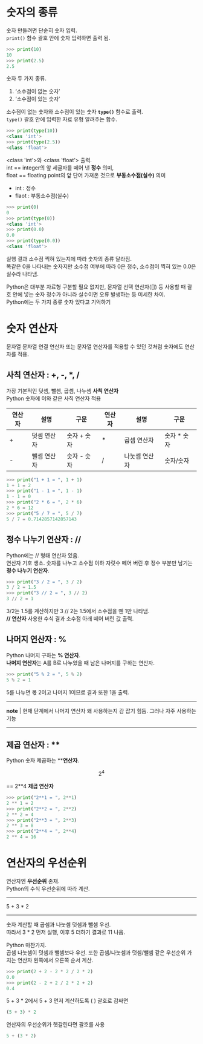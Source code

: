 # 숫자의 종류

숫자 만들려면 단순히 숫자 입력.  
`print()` 함수 괄호 안에 숫자 입력하면 출력 됨.

```python
>>> print(10)
10
>>> print(2.5)
2.5
```

숫자 두 가지 종류.

1. ‘소수점이 없는 숫자’
2. ‘소수점이 있는 숫자’

소수점이 없는 숫자와 소수점이 있는 숫자 **`type()`**  함수로 출력.  
`type()`  괄호 안에 입력한 자료 유형 알려주는 함수.

```python
>>> print(type(10))
<class 'int'>
>>> print(type(2.5))
<class 'float'>
```

<class 'int'>와 <class 'float'> 출력.  
int == integer의 앞 세글자를 떼어 낸 **정수** 의미,  
float == floating point의 앞 단어 가져온 것으로 **부동소수점(실수)** 의미

- int : 정수
- flaot : 부동소수점(실수)

```python
>>> print(0)
0
>>> print(type(0))
<class 'int'>
>>> print(0.0)
0.0
>>> print(type(0.0))
<class 'float'>
```

실행 결과 소수점 찍혀 있는지에 따라 숫자의 종류 달라짐.  
똑같은 0을 나타내는 숫자지만 소수점 여부에 따라 0은 정수, 소수점이 찍혀 있는 0.0은 실수라 나타냄.

Python은 대부분 자료형 구분할 필요 없지만, 문자열 선택 연산자([]) 등 사용할 때 괄호 안에 넣는 숫자 정수가 아니라 실수이면 오류 발생하는 등 미세한 차이.    
Python에는 두 가지 종류 숫자 있다고 기억하기

# 숫자 연산자

문자열 문자열 연결 연산자 또는 문자열 연산자를 적용할 수 있던 것처럼 숫자에도 연산자를 적용.

## 사칙 연산자 : +, -, *, /

가장 기본적인 덧셈, 뺄셈, 곱셈, 나누셈 **사칙 연산자**  
Python 숫자에 이와 같은 사칙 연산자 적용

| 연산자 | 설명 | 구문 | 연산자 | 설명 | 구문 |
| --- | --- | --- | --- | --- | --- |
| + | 덧셈 연산자 | 숫자 + 숫자 | * | 곱셈 연산자 | 숫자 * 숫자 |
| - | 뺄셈 연산자 | 숫자 - 숫자 | / | 나눗셈 연산자 | 숫자/숫자 |

```python
>>> print("1 + 1 = ", 1 + 1)
1 + 1 = 2
>>> print("1 - 1 = ", 1 - 1)
1 - 1 = 0
>>> print("2 * 6 = ", 2 * 6)
2 * 6 = 12
>>> print("5 / 7 = ", 5 / 7)
5 / 7 = 0.7142857142857143
```

## 정수 나누기 연산자 : //

Python에는 // 형태 연산자 있음.  
연산자 기호 생소. 숫자를 나누고 소수점 이하 자릿수 떼어 버린 후 정수 부분만 남기는 **정수 나누기 연산자**.

```python
>>> print("3 / 2 = ", 3 / 2)
3 / 2 = 1.5
>>> print("3 // 2 = ", 3 // 2)
3 // 2 = 1
```

3/2는 1.5를 계산하지만 3 // 2는 1.5에서 소수점을 뗀 1만 나타냄.  
**// 연산자** 사용한 수식 결과 소수점 아래 떼어 버린 값 출력.

## 나머지 연산자 : %

Python 나머지 구하는 **% 연산자**.  
**나머지 연산자**는 A를 B로 나누었을 때 남은 나머지를 구하는 연산자.

```python
>>> print("5 % 2 = ", 5 % 2)
5 % 2 = 1
```

5를 나누면 몫 2이고 나머지 1이므로 결과 또한 1을 출력.

---

**note** | 현재 단계에서 나머지 연산자 왜 사용하는지 감 잡기 힘듬. 그러나 자주 사용하는 기능

---

## 제곱 연산자 : **

Python 숫자 제곱하는 ****연산자**.  

$$
2^4
$$

== 2**4 **제곱 연산자**

```python
>>> print("2**1 = ", 2**1)
2 ** 1 = 2
>>> print("2**2 = ", 2**2)
2 ** 2 = 4
>>> print("2**3 = ", 2**3)
2 ** 3 = 8
>>> print("2**4 = ", 2**4)
2 ** 4 = 16
```

# 연산자의 우선순위

연산자엔 **우선순위** 존재.  
Python의 수식 우선순위에 따라 계산.

---

5 + 3 * 2

---

숫자 계산할 때 곱셈과 나눗셈 덧셈과 뺄셈 우선.  
따라서 3 * 2 먼저 실행, 이후 5 더하기 결과로 11 나옴.

Python 마찬가지.  
곱셈 나눗셈이 덧셈과 뺄셈보다 우선. 또한 곱셈/나눗셈과 덧셈/뺄셈 같은 우선순위 가지는 연산자 왼쪽에서 오른쪽 순서 계산.

```python
>>> print(2 + 2 - 2 * 2 / 2 * 2)
0.0
>>> print(2 - 2 + 2 / 2 * 2 + 2)
0.4
```

5 + 3 * 2에서 5 + 3 먼저 계산하도록 ( ) 괄호로 감싸면

```python
(5 + 3) * 2
```

연산자의 우선순위가 헷갈린다면 괄호를 사용

```python
5 + (3 * 2)
```
